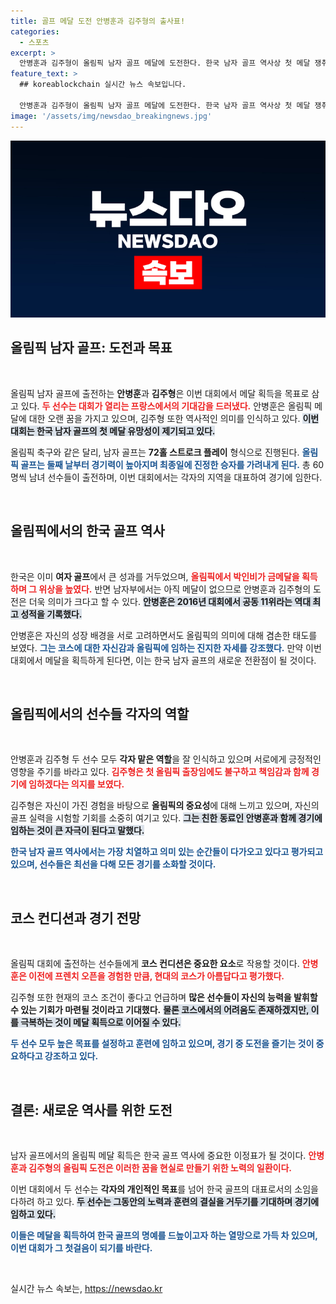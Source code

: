 ```yaml
---
title: 골프 메달 도전 안병훈과 김주형의 출사표!
categories:
  - 스포츠
excerpt: >
  안병훈과 김주형이 올림픽 남자 골프 메달에 도전한다. 한국 남자 골프 역사상 첫 메달 쟁취를 향한 긴장감 넘치는 경기가 기대된다. 우수한 코스 컨디션 속, 두 선수의 꿈이 현실로 이뤄질까?
feature_text: >
  ## koreablockchain 실시간 뉴스 속보입니다.

  안병훈과 김주형이 올림픽 남자 골프 메달에 도전한다. 한국 남자 골프 역사상 첫 메달 쟁취를 향한 긴장감 넘치는 경기가 기대된다. 우수한 코스 컨디션 속, 두 선수의 꿈이 현실로 이뤄질까?
image: '/assets/img/newsdao_breakingnews.jpg'
---
```


<p><img src="/assets/img/newsdao_breakingnews.jpg" alt="koreablockchain 속보" /></p>

<h2 data-ke-size="size26">올림픽 남자 골프: 도전과 목표</h2>

<p data-ke-size="size16">&nbsp;</p>

<p data-ke-size="size16"> 올림픽 남자 골프에 출전하는 <b>안병훈</b>과 <b>김주형</b>은 이번 대회에서 메달 획득을 목표로 삼고 있다. <b><span style="color: #ee2323;">두 선수는 대회가 열리는 프랑스에서의 기대감을 드러냈다.</span></b> 안병훈은 올림픽 메달에 대한 오랜 꿈을 가지고 있으며, 김주형 또한 역사적인 의미를 인식하고 있다. <b><span style="background-color: #21538527;">이번 대회는 한국 남자 골프의 첫 메달 유망성이 제기되고 있다.</span></b> </p>

<p data-ke-size="size16">올림픽 축구와 같은 달리, 남자 골프는 <b>72홀 스트로크 플레이</b> 형식으로 진행된다. <b><span style="color: #1a5490;">올림픽 골프는 둘째 날부터 경기력이 높아지며 최종일에 진정한 승자를 가려내게 된다.</span></b> 총 60명씩 남녀 선수들이 출전하며, 이번 대회에서는 각자의 지역을 대표하여 경기에 임한다. </p>

<p data-ke-size="size16">&nbsp;</p>

<h2 data-ke-size="size26">올림픽에서의 한국 골프 역사</h2>

<p data-ke-size="size16">&nbsp;</p>

<p data-ke-size="size16"> 한국은 이미 <b>여자 골프</b>에서 큰 성과를 거두었으며, <b><span style="color: #ee2323;">올림픽에서 박인비가 금메달을 획득하며 그 위상을 높였다.</span></b> 반면 남자부에서는 아직 메달이 없으므로 안병훈과 김주형의 도전은 더욱 의미가 크다고 할 수 있다. <b><span style="background-color: #21538527;">안병훈은 2016년 대회에서 공동 11위라는 역대 최고 성적을 기록했다.</span></b> </p>

<p data-ke-size="size16">안병훈은 자신의 성장 배경을 서로 고려하면서도 올림픽의 의미에 대해 겸손한 태도를 보였다. <b><span style="color: #1a5490;">그는 코스에 대한 자신감과 올림픽에 임하는 진지한 자세를 강조했다.</span></b> 만약 이번 대회에서 메달을 획득하게 된다면, 이는 한국 남자 골프의 새로운 전환점이 될 것이다. </p>

<p data-ke-size="size16">&nbsp;</p>

<h2 data-ke-size="size26">올림픽에서의 선수들 각자의 역할</h2>

<p data-ke-size="size16">&nbsp;</p>

<p data-ke-size="size16"> 안병훈과 김주형 두 선수 모두 <b>각자 맡은 역할</b>을 잘 인식하고 있으며 서로에게 긍정적인 영향을 주기를 바라고 있다. <b><span style="color: #ee2323;">김주형은 첫 올림픽 출장임에도 불구하고 책임감과 함께 경기에 임하겠다는 의지를 보였다.</span></b> </p>

<p data-ke-size="size16">김주형은 자신이 가진 경험을 바탕으로 <b>올림픽의 중요성</b>에 대해 느끼고 있으며, 자신의 골프 실력을 시험할 기회를 소중히 여기고 있다. <b><span style="background-color: #21538527;">그는 친한 동료인 안병훈과 함께 경기에 임하는 것이 큰 자극이 된다고 말했다.</span></b> </p>

<p data-ke-size="size16"><b><span style="color: #1a5490;">한국 남자 골프 역사에서는 가장 치열하고 의미 있는 순간들이 다가오고 있다고 평가되고 있으며, 선수들은 최선을 다해 모든 경기를 소화할 것이다.</span></b> </p>

<p data-ke-size="size16">&nbsp;</p>

<h2 data-ke-size="size26">코스 컨디션과 경기 전망</h2>

<p data-ke-size="size16">&nbsp;</p>

<p data-ke-size="size16"> 올림픽 대회에 출전하는 선수들에게 <b>코스 컨디션은 중요한 요소</b>로 작용할 것이다. <b><span style="color: #ee2323;">안병훈은 이전에 프렌치 오픈을 경험한 만큼, 현대의 코스가 아름답다고 평가했다.</span></b> </p>

<p data-ke-size="size16">김주형 또한 현재의 코스 조건이 좋다고 언급하며 <b>많은 선수들이 자신의 능력을 발휘할 수 있는 기회가 마련될 것이라고 기대했다.</b> <b><span style="background-color: #21538527;">물론 코스에서의 어려움도 존재하겠지만, 이를 극복하는 것이 메달 획득으로 이어질 수 있다.</span></b> </p>

<p data-ke-size="size16"><b><span style="color: #1a5490;">두 선수 모두 높은 목표를 설정하고 훈련에 임하고 있으며, 경기 중 도전을 즐기는 것이 중요하다고 강조하고 있다.</span></b> </p>

<p data-ke-size="size16">&nbsp;</p>

<h2 data-ke-size="size26">결론: 새로운 역사를 위한 도전</h2>

<p data-ke-size="size16">&nbsp;</p>

<p data-ke-size="size16"> 남자 골프에서의 올림픽 메달 획득은 한국 골프 역사에 중요한 이정표가 될 것이다. <b><span style="color: #ee2323;">안병훈과 김주형의 올림픽 도전은 이러한 꿈을 현실로 만들기 위한 노력의 일환이다.</span></b> </p>

<p data-ke-size="size16">이번 대회에서 두 선수는 <b>각자의 개인적인 목표</b>를 넘어 한국 골프의 대표로서의 소임을 다하려 하고 있다. <b><span style="background-color: #21538527;">두 선수는 그동안의 노력과 훈련의 결실을 거두기를 기대하며 경기에 임하고 있다.</span></b> </p>

<p data-ke-size="size16"><b><span style="color: #1a5490;">이들은 메달을 획득하여 한국 골프의 명예를 드높이고자 하는 열망으로 가득 차 있으며, 이번 대회가 그 첫걸음이 되기를 바란다.</span></b> </p>

<p data-ke-size="size16">&nbsp;</p>
실시간 뉴스 속보는, <a href="https://newsdao.kr" rel="dofollow">https://newsdao.kr</a>


